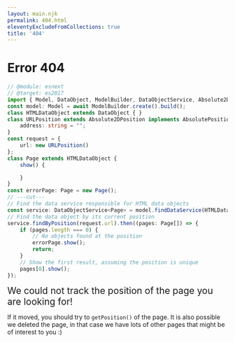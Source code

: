 ```yaml
---
layout: main.njk
permalink: 404.html
eleventyExcludeFromCollections: true
title: '404'
---
```


# Error 404

```ts twoslash
// @module: esnext
// @target: es2017
import { Model, DataObject, ModelBuilder, DataObjectService, Absolute2DPosition, AbsolutePosition } from '@openhps/core';
const model: Model = await ModelBuilder.create().build();
class HTMLDataObject extends DataObject { }
class URLPosition extends Absolute2DPosition implements AbsolutePosition {
    address: string = "";
}
const request = {
    url: new URLPosition()
};
class Page extends HTMLDataObject {
    show() {

    }
}
const errorPage: Page = new Page();
// ---cut---
// Find the data service responsible for HTML data objects
const service: DataObjectService<Page> = model.findDataService(HTMLDataObject);
// Find the data object by its current position
service.findByPosition(request.url).then((pages: Page[]) => {
    if (pages.length === 0) {
        // No objects found at the position
        errorPage.show();
        return;
    }
    // Show the first result, assuming the position is unique
    pages[0].show();
});
```

<span style="font-size: 1.5em; text-align: center;">We could not track the position of the page you are looking for!</span>

If it moved, you should try to ```getPosition()``` of the page. It is also possible we deleted the page, in that case we have lots of other pages that might be of interest to you :)
